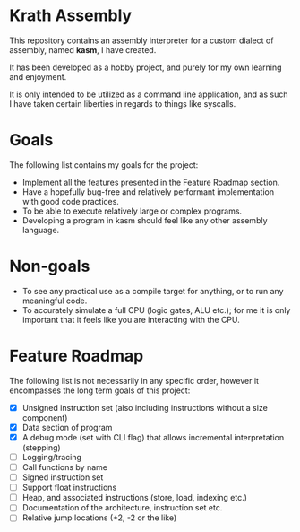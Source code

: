 # Krath Assembly
This repository contains an assembly interpreter for a custom dialect of assembly, named **kasm**, I have created.

It has been developed as a hobby project, and purely for my own learning and enjoyment.

It is only intended to be utilized as a command line application, and as such I have taken certain liberties in regards to things like syscalls.

# Goals
The following list contains my goals for the project:
- Implement all the features presented in the Feature Roadmap section.
- Have a hopefully bug-free and relatively performant implementation with good code practices.
- To be able to execute relatively large or complex programs.
- Developing a program in kasm should feel like any other assembly language.

# Non-goals
- To see any practical use as a compile target for anything, or to run any meaningful code.
- To accurately simulate a full CPU (logic gates, ALU etc.); for me it is only important that it feels like you are interacting with the CPU.

# Feature Roadmap
The following list is not necessarily in any specific order, however it encompasses the long term goals of this project:
- [x] Unsigned instruction set (also including instructions without a size component)
- [x] Data section of program
- [x] A debug mode (set with CLI flag) that allows incremental interpretation (stepping)
- [ ] Logging/tracing
- [ ] Call functions by name
- [ ] Signed instruction set
- [ ] Support float instructions
- [ ] Heap, and associated instructions (store, load, indexing etc.)
- [ ] Documentation of the architecture, instruction set etc.
- [ ] Relative jump locations (+2, -2 or the like)
